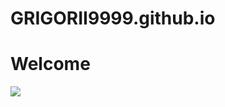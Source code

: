 # GRIGORII9999.github.io
# Welcome
![](https://ryba-love.ru/wp-content/uploads/2020/12/dikij-kaban-foto.jpg)
